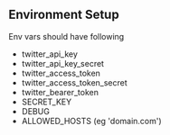 ## Environment Setup
Env vars should have following
- twitter_api_key
- twitter_api_key_secret
- twitter_access_token
- twitter_access_token_secret
- twitter_bearer_token
- SECRET_KEY
- DEBUG
- ALLOWED_HOSTS (eg 'domain.com')